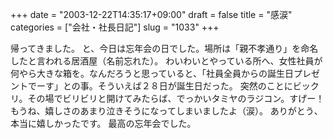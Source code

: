 +++
date = "2003-12-22T14:35:17+09:00"
draft = false
title = "感涙"
categories = ["会社・社長日記"]
slug = "1033"
+++

帰ってきました。
と、今日は忘年会の日でした。場所は「親不孝通り」を命名したと言われる居酒屋（名前忘れた）。
わいわいとやっている所へ、女性社員が何やら大きな箱を。なんだろうと思っていると、「社員全員からの誕生日プレゼントでーす」との事。そういえば２８日が誕生日だった。
突然のことにビックリ。その場でビリビリと開けてみたらば、でっかいタミヤのラジコン。すげー！
もうね、嬉しさのあまり泣きそうになってしまいましたよ（涙）。
ありがとう、本当に嬉しかったです。
最高の忘年会でした。
